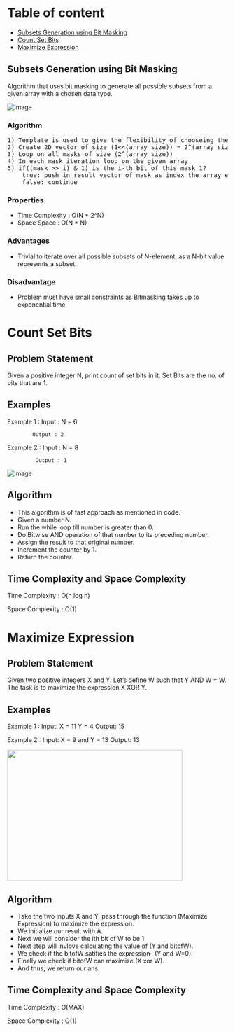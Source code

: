 # Table of content

- [Subsets Generation using Bit Masking](#subsets-generation-using-bit-masking)
- [Count Set Bits](#count-set-bits)
- [Maximize Expression](#maximize-expression)

## Subsets Generation using Bit Masking

Algorithm that uses bit masking to generate all possible subsets from a given array with a chosen data type.<br>

![image](https://user-images.githubusercontent.com/29145628/168311842-09469392-c4b9-4472-a03b-24a388a9ecf6.png)

### Algorithm

<pre>
1) Template is used to give the flexibility of chooseing the data type.
2) Create 2D vector of size (1<<(array size)) = 2^(array size)
3) Loop on all masks of size (2^(array size))
4) In each mask iteration loop on the given array
5) if((mask >> i) & 1) is the i-th bit of this mask 1?
    true: push in result vector of mask as index the array element.
    false: continue
</pre>

### Properties

- Time Complexity : O(N \* 2^N)
- Space Space : O(N \* N)

### Advantages

- Trivial to iterate over all possible subsets of N-element, as a N-bit value represents a subset.

### Disadvantage

- Problem must have small constraints as Bitmasking takes up to exponential time.

# Count Set Bits

## Problem Statement

Given a positive integer N, print count of set bits in it. Set Bits are the no. of bits that are 1.

## Examples

Example 1 : Input : N = 6

            Output : 2

Example 2 : Input : N = 8

             Output : 1

![image](https://user-images.githubusercontent.com/94545831/169095943-17f56cab-2bea-4ce6-bf8a-cbbfb5abfd9c.png)

## Algorithm

- This algorithm is of fast approach as mentioned in code.
- Given a number N.
- Run the while loop till number is greater than 0.
- Do Bitwise AND operation of that number to its preceding number.
- Assign the result to that original number.
- Increment the counter by 1.
- Return the counter.

## Time Complexity and Space Complexity

Time Complexity : O(n log n)

Space Complexity : O(1)

# Maximize Expression

## Problem Statement

Given two positive integers X and Y. Let’s define W such that Y AND W = W. The task is to maximize the expression X XOR Y.

## Examples

Example 1 : Input: X = 11 Y = 4
Output: 15

Example 2 : Input: X = 9 and Y = 13
Output: 13

<img src="https://user-images.githubusercontent.com/98539013/170197593-162feef0-f03d-47e3-bf26-678cdda3a72e.png" width="400" height="300" />
            
## Algorithm
- Take the two inputs X and Y, pass through the function (Maximize Expression) to maximize the expression.
- We initialize our result with A.
- Next we will consider the ith bit of W to be 1.
- Next step will invlove calculating the value of (Y and bitofW).
- We check if the bitofW satifies the expression- (Y and W=0).
- Finally we check if bitofW can maximize (X xor W).
- And thus, we return our ans.

## Time Complexity and Space Complexity

Time Complexity : O(MAX)

Space Complexity : O(1)
